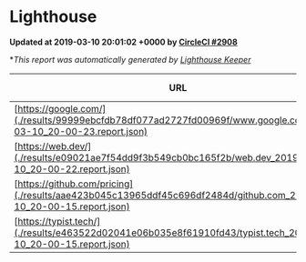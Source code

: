 
# Lighthouse

**Updated at 2019-03-10 20:01:02 +0000 by [CircleCI #2908](https://circleci.com/gh/ItinerisLtd/lighthouse-keeper-example/2908)**

**This report was automatically generated by [Lighthouse Keeper](https://github.com/itinerisltd/lighthouse-keeper)*

| URL | Performance | Accessibility | Best Practices | SEO | PWA | Updated At |
| --- | --- | --- | --- | --- | --- | --- |
| [https://google.com/](./results/99999ebcfdb78df077ad2727fd00969f/www.google.com_2019-03-10_20-00-23.report.json) | 0.95 | 0.71 | 0.93 | 0.82 | 0.58 | 2019-03-10T20:00:23.297Z |
| [https://web.dev/](./results/e09021ae7f54dd9f3b549cb0bc165f2b/web.dev_2019-03-10_20-00-22.report.json) | 0.97 | 0.93 | 1 | 0.87 | 1 | 2019-03-10T20:00:22.967Z |
| [https://github.com/pricing](./results/aae423b045c13965ddf45c696df2484d/github.com_2019-03-10_20-00-15.report.json) | 0.8 | 0.89 | 0.93 | 0.91 | 0.58 | 2019-03-10T20:00:15.409Z |
| [https://typist.tech/](./results/e463522d02041e06b035e8f61910fd43/typist.tech_2019-03-10_20-00-15.report.json) | 1 |  |  |  |  | 2019-03-10T20:00:15.108Z |
